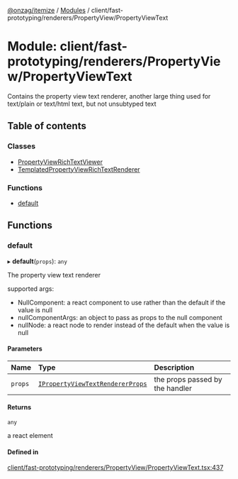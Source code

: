 [@onzag/itemize](../README.md) / [Modules](../modules.md) / client/fast-prototyping/renderers/PropertyView/PropertyViewText

# Module: client/fast-prototyping/renderers/PropertyView/PropertyViewText

Contains the property view text renderer, another large
thing used for text/plain or text/html text, but not unsubtyped
text

## Table of contents

### Classes

- [PropertyViewRichTextViewer](../classes/client_fast_prototyping_renderers_PropertyView_PropertyViewText.PropertyViewRichTextViewer.md)
- [TemplatedPropertyViewRichTextRenderer](../classes/client_fast_prototyping_renderers_PropertyView_PropertyViewText.TemplatedPropertyViewRichTextRenderer.md)

### Functions

- [default](client_fast_prototyping_renderers_PropertyView_PropertyViewText.md#default)

## Functions

### default

▸ **default**(`props`): `any`

The property view text renderer

supported args:
- NullComponent: a react component to use rather than the default if the value is null
- nullComponentArgs: an object to pass as props to the null component
- nullNode: a react node to render instead of the default when the value is null

#### Parameters

| Name | Type | Description |
| :------ | :------ | :------ |
| `props` | [`IPropertyViewTextRendererProps`](../interfaces/client_internal_components_PropertyView_PropertyViewText.IPropertyViewTextRendererProps.md) | the props passed by the handler |

#### Returns

`any`

a react element

#### Defined in

[client/fast-prototyping/renderers/PropertyView/PropertyViewText.tsx:437](https://github.com/onzag/itemize/blob/f2db74a5/client/fast-prototyping/renderers/PropertyView/PropertyViewText.tsx#L437)
